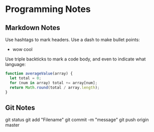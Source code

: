 # Programming Notes

## Markdown Notes

Use hashtags to mark headers.
Use a dash to make bullet points:

- wow cool

Use triple backticks to mark a code body, and even to indicate what language:

```javascript
function averageValue(array) {
  let total = 0;
  for (num in array) total += array[num];
  return Math.round(total / array.length);
}
```

## Git Notes

git status
git add "Filename"
git commit -m "message"
git push origin master
